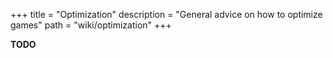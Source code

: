 +++
title = "Optimization"
description = "General advice on how to optimize games"
path = "wiki/optimization"
+++

**TODO**
